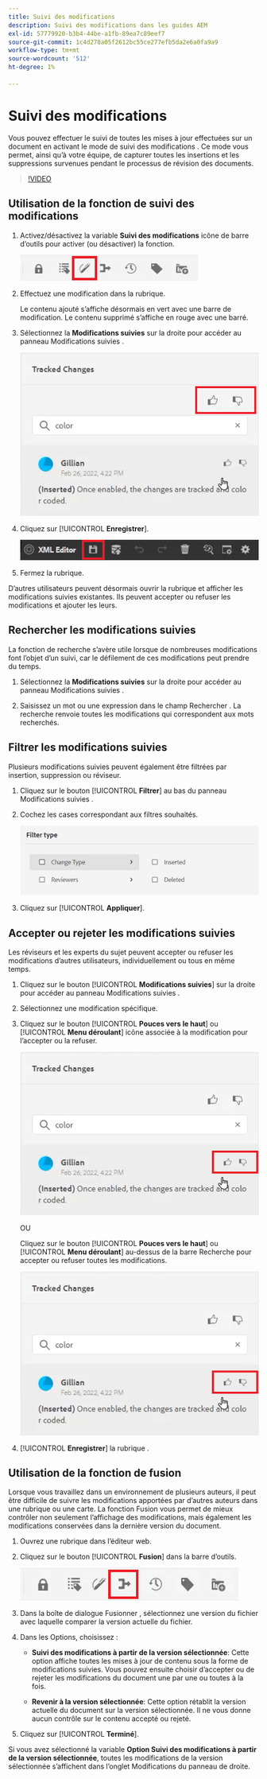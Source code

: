 ```yaml
---
title: Suivi des modifications
description: Suivi des modifications dans les guides AEM
exl-id: 57779920-b3b4-44be-a1fb-89ea7c89eef7
source-git-commit: 1c4d278a05f2612bc55ce277efb5da2e6a0fa9a9
workflow-type: tm+mt
source-wordcount: '512'
ht-degree: 1%

---
```


# Suivi des modifications

Vous pouvez effectuer le suivi de toutes les mises à jour effectuées sur un document en activant le mode de suivi des modifications . Ce mode vous permet, ainsi qu’à votre équipe, de capturer toutes les insertions et les suppressions survenues pendant le processus de révision des documents.

>[!VIDEO](https://video.tv.adobe.com/v/342763?quality=12&learn=on)

## Utilisation de la fonction de suivi des modifications

1. Activez/désactivez la variable **Suivi des modifications** icône de barre d’outils pour activer (ou désactiver) la fonction.

   ![Suivi des modifications](images/lesson-12/track-changes-icon.png)

2. Effectuez une modification dans la rubrique.

   Le contenu ajouté s’affiche désormais en vert avec une barre de modification. Le contenu supprimé s’affiche en rouge avec une barré.

3. Sélectionnez la **Modifications suivies** sur la droite pour accéder au panneau Modifications suivies .

   ![Accepter/Rejeter tout](images/lesson-12/accept-reject-all.png)

4. Cliquez sur [!UICONTROL **Enregistrer**].

   ![Icône Enregistrer](images/lesson-12/save-icon.png)

5. Fermez la rubrique.

D’autres utilisateurs peuvent désormais ouvrir la rubrique et afficher les modifications suivies existantes. Ils peuvent accepter ou refuser les modifications et ajouter les leurs.

## Rechercher les modifications suivies

La fonction de recherche s’avère utile lorsque de nombreuses modifications font l’objet d’un suivi, car le défilement de ces modifications peut prendre du temps.

1. Sélectionnez la **Modifications suivies** sur la droite pour accéder au panneau Modifications suivies .

2. Saisissez un mot ou une expression dans le champ Rechercher .
La recherche renvoie toutes les modifications qui correspondent aux mots recherchés.

## Filtrer les modifications suivies

Plusieurs modifications suivies peuvent également être filtrées par insertion, suppression ou réviseur.

1. Cliquez sur le bouton [!UICONTROL **Filtrer**] au bas du panneau Modifications suivies .

2. Cochez les cases correspondant aux filtres souhaités.

   ![Interface utilisateur des filtres](images/lesson-12/filter.png)

3. Cliquez sur [!UICONTROL **Appliquer**].

## Accepter ou rejeter les modifications suivies

Les réviseurs et les experts du sujet peuvent accepter ou refuser les modifications d’autres utilisateurs, individuellement ou tous en même temps.

1. Cliquez sur le bouton [!UICONTROL **Modifications suivies**] sur la droite pour accéder au panneau Modifications suivies .

2. Sélectionnez une modification spécifique.

3. Cliquez sur le bouton [!UICONTROL **Pouces vers le haut**] ou [!UICONTROL **Menu déroulant**] icône associée à la modification pour l’accepter ou la refuser.

   ![Accepter/rejeter une seule interface utilisateur](images/lesson-12/accept-reject-single.png)

   OU

   Cliquez sur le bouton [!UICONTROL **Pouces vers le haut**] ou [!UICONTROL **Menu déroulant**] au-dessus de la barre Recherche pour accepter ou refuser toutes les modifications.

   ![Accepter/rejeter une seule interface utilisateur](images/lesson-12/accept-reject-single.png)

4. [!UICONTROL **Enregistrer**] la rubrique .

## Utilisation de la fonction de fusion

Lorsque vous travaillez dans un environnement de plusieurs auteurs, il peut être difficile de suivre les modifications apportées par d’autres auteurs dans une rubrique ou une carte. La fonction Fusion vous permet de mieux contrôler non seulement l’affichage des modifications, mais également les modifications conservées dans la dernière version du document.

1. Ouvrez une rubrique dans l’éditeur web.

2. Cliquez sur le bouton [!UICONTROL **Fusion**] dans la barre d’outils.

   ![Icône Fusionner](images/lesson-12/merge-icon.png)

3. Dans la boîte de dialogue Fusionner , sélectionnez une version du fichier avec laquelle comparer la version actuelle du fichier.

4. Dans les Options, choisissez :

   - **Suivi des modifications à partir de la version sélectionnée**: Cette option affiche toutes les mises à jour de contenu sous la forme de modifications suivies. Vous pouvez ensuite choisir d’accepter ou de rejeter les modifications du document une par une ou toutes à la fois.

   - **Revenir à la version sélectionnée**: Cette option rétablit la version actuelle du document sur la version sélectionnée. Il ne vous donne aucun contrôle sur le contenu accepté ou rejeté.

5. Cliquez sur [!UICONTROL **Terminé**].

Si vous avez sélectionné la variable **Option Suivi des modifications à partir de la version sélectionnée**, toutes les modifications de la version sélectionnée s’affichent dans l’onglet Modifications du panneau de droite.
